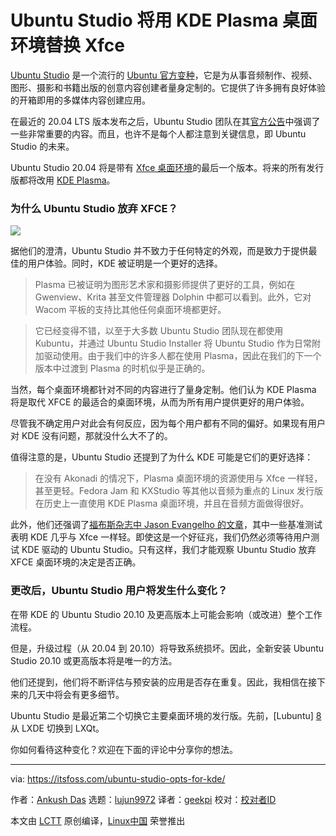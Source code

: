 [#]: collector: (lujun9972)
[#]: translator: (geekpi)
[#]: reviewer: ( )
[#]: publisher: ( )
[#]: url: ( )
[#]: subject: (Ubuntu Studio To Replace Xfce With KDE Plasma Desktop Environment)
[#]: via: (https://itsfoss.com/ubuntu-studio-opts-for-kde/)
[#]: author: (Ankush Das https://itsfoss.com/author/ankush/)

Ubuntu Studio 将用 KDE Plasma 桌面环境替换 Xfce
======

[Ubuntu Studio][1] 是一个流行的 [Ubuntu 官方变种][2]，它是为从事音频制作、视频、图形、摄影和书籍出版的创意内容创建者量身定制的。它提供了许多拥有良好体验的开箱即用的多媒体内容创建应用。

在最近的 20.04 LTS 版本发布之后，Ubuntu Studio 团队在其[官方公告][3]中强调了一些非常重要的内容。而且，也许不是每个人都注意到关键信息，即 Ubuntu Studio 的未来。

Ubuntu Studio 20.04 将是带有 [Xfce 桌面环境][4]的最后一个版本。将来的所有发行版都将改用 [KDE Plasma][5]。

### 为什么 Ubuntu Studio 放弃 XFCE？

![][6]

据他们的澄清，Ubuntu Studio 并不致力于任何特定的外观，而是致力于提供最佳的用户体验。同时，KDE 被证明是一个更好的选择。

> Plasma 已被证明为图形艺术家和摄影师提供了更好的工具，例如在 Gwenview、Krita 甚至文件管理器 Dolphin 中都可以看到。此外，它对 Wacom 平板的支持比其他任何桌面环境都更好。

> 它已经变得不错，以至于大多数 Ubuntu Studio 团队现在都使用 Kubuntu，并通过 Ubuntu Studio Installer 将 Ubuntu Studio 作为日常附加驱动使用。由于我们中的许多人都在使用 Plasma，因此在我们的下一个版本中过渡到 Plasma 的时机似乎是正确的。

当然，每个桌面环境都针对不同的内容进行了量身定制。他们认为 KDE Plasma 将是取代 XFCE 的最适合的桌面环境，从而为所有用户提供更好的用户体验。

尽管我不确定用户对此会有何反应，因为每个用户都有不同的偏好。如果现有用户对 KDE 没有问题，那就没什么大不了的。

值得注意的是，Ubuntu Studio 还提到了为什么 KDE 可能是它们的更好选择：

>在没有 Akonadi 的情况下，Plasma 桌面环境的资源使用与 Xfce 一样轻，甚至更轻。Fedora Jam 和 KXStudio 等其他以音频为重点的 Linux 发行版在历史上一直使用 KDE Plasma 桌面环境，并且在音频方面做得很好。

此外，他们还强调了[福布斯杂志中 Jason Evangelho 的文章][7]，其中一些基准测试表明 KDE 几乎与 Xfce 一样轻。即使这是一个好征兆，我们仍然必须等待用户测试 KDE 驱动的 Ubuntu Studio。只有这样，我们才能观察 Ubuntu Studio 放弃 XFCE 桌面环境的决定是否正确。

### 更改后，Ubuntu Studio 用户将发生什么变化？

在带 KDE 的 Ubuntu Studio 20.10 及更高版本上可能会影响（或改进）整个工作流程。

但是，升级过程（从 20.04 到 20.10）将导致系统损坏。因此，全新安装 Ubuntu Studio 20.10 或更高版本将是唯一的方法。

他们还提到，他们将不断评估与预安装的应用是否存在重复。因此，我相信在接下来的几天中将会有更多细节。

Ubuntu Studio 是最近第二个切换它主要桌面环境的发行版。先前，[Lubuntu] [8] 从 LXDE 切换到 LXQt。

你如何看待这种变化？欢迎在下面的评论中分享你的想法。

--------------------------------------------------------------------------------

via: https://itsfoss.com/ubuntu-studio-opts-for-kde/

作者：[Ankush Das][a]
选题：[lujun9972][b]
译者：[geekpi](https://github.com/geekpi)
校对：[校对者ID](https://github.com/校对者ID)

本文由 [LCTT](https://github.com/LCTT/TranslateProject) 原创编译，[Linux中国](https://linux.cn/) 荣誉推出

[a]: https://itsfoss.com/author/ankush/
[b]: https://github.com/lujun9972
[1]: https://ubuntustudio.org/
[2]: https://itsfoss.com/which-ubuntu-install/
[3]: https://ubuntustudio.org/2020/04/ubuntu-studio-20-04-lts-released/
[4]: https://xfce.org
[5]: https://kde.org/plasma-desktop
[6]: https://i2.wp.com/itsfoss.com/wp-content/uploads/2020/05/ubuntu-studio-kde-xfce.jpg?ssl=1
[7]: https://www.forbes.com/sites/jasonevangelho/2019/10/23/bold-prediction-kde-will-steal-the-lightweight-linux-desktop-crown-in-2020
[8]: https://itsfoss.com/lubuntu-20-04-review/
